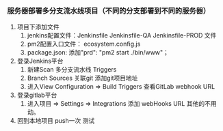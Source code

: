 ### 服务器部署多分支流水线项目（不同的分支部署到不同的服务器）
1. 项目下添加文件
    1. jenkins配置文件：Jenkinsfile  Jenkinsfile-QA Jenkinsfile-PROD 文件
    2. pm2配置入口文件： ecosystem.config.js
    3. package.json: 添加"prd": "pm2 start ./bin/www"；
2. 登录Jenkins平台  
    1. 新建Scan 多分支流水线 Triggers
    2. Branch Sources 关联git 添加git项目地址
    3. 进入View Configuration => Build Triggers 查看GitLab webhook URL
3. 登录gitlab平台
    1. 进入项目 => Settings  =>  Integrations 添加 webHooks URL 其他的不用动。
4. 回到本地项目 push一次 测试
